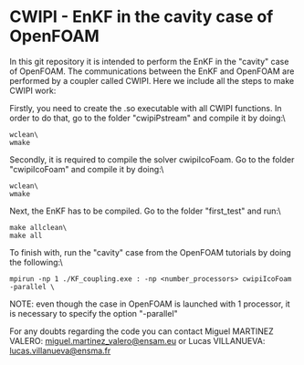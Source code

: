 # CWIPI - EnKF in the cavity case of OpenFOAM
In this git repository it is intended to perform the EnKF in the "cavity" case of OpenFOAM. The communications between the EnKF and OpenFOAM are performed by a coupler called CWIPI. Here we include all the steps to make CWIPI work:

Firstly, you need to create the .so executable with all CWIPI functions. In order to do that, go to the folder "cwipiPstream" and compile it by doing:\
```
wclean\
wmake
```

Secondly, it is required to compile the solver cwipiIcoFoam. Go to the folder "cwipiIcoFoam" and compile it by doing:\
```
wclean\
wmake
```

Next, the EnKF has to be compiled. Go to the folder "first_test" and run:\
```
make allclean\
make all
```

To finish with, run the "cavity" case from the OpenFOAM tutorials by doing the following:\
```
mpirun -np 1 ./KF_coupling.exe : -np <number_processors> cwipiIcoFoam -parallel \
```
NOTE: even though the case in OpenFOAM is launched with 1 processor, it is necessary to specify the option "-parallel"

For any doubts regarding the code you can contact Miguel MARTINEZ VALERO: miguel.martinez_valero@ensam.eu or Lucas VILLANUEVA: lucas.villanueva@ensma.fr
